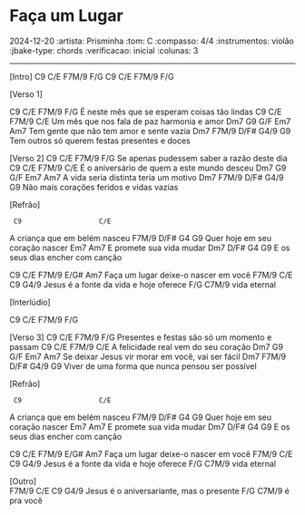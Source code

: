 # Faça um Lugar
2024-12-20
:artista: Prisminha
:tom: C
:compasso: 4/4
:instrumentos: violão
:jbake-type: chords
:verificacao: inicial
:colunas: 3

----
[Intro]
C9   C/E   F7M/9   F/G
C9   C/E   F7M/9   F/G

[Verso 1]

C9                    C/E               F7M/9  F/G
É neste mês que se esperam coisas tão lindas
   C9                    C/E               F7M/9  C/E
Um mês que nos fala de paz harmonia e amor
     Dm7               G9      G/F     Em7  Am7
Tem gente que não tem amor e sente vazia
     Dm7              F7M/9     D/F#     G4/9 G9
Tem outros só querem festas presentes e doces

[Verso 2]
      C9              C/E               F7M/9  F/G
Se apenas pudessem saber a razão deste dia
   C9                 C/E               F7M/9  C/E
É o aniversário de quem a este mundo desceu
  Dm7            G9      G/F     Em7  Am7
A vida seria distinta teria um motivo
     Dm7              F7M/9  D/F#     G4/9 G9
Não mais corações feridos e vidas vazias

[Refrão]

     C9                   C/E
A criança que em belém nasceu
          F7M/9      D/F#    G4 G9
Quer hoje em seu coração nascer
      Em7             Am7
E promete sua vida mudar
          Dm7     D/F#       G4 G9
E os seus dias encher com canção

C9         C/E  F7M/9       E/G#     Am7
Faça um lugar   deixe-o nascer em você
   F7M/9            C/E    C9      G4/9
Jesus é a fonte da vida e hoje oferece
  F/G           C7M/9
      vida eternal

[Interlúdio]

C9   C/E   F7M/9   F/G

[Verso 3]
      C9              C/E               F7M/9  F/G
Presentes e festas são só um momento e passam
   C9                 C/E               F7M/9  C/E
A felicidade real vem do seu coração
  Dm7            G9      G/F     Em7  Am7
Se deixar Jesus vir morar em você, vai ser fácil
     Dm7              F7M/9  D/F#     G4/9 G9
Viver de uma forma que nunca pensou ser possível




[Refrão]

     C9                   C/E
A criança que em belém nasceu
          F7M/9      D/F#    G4 G9
Quer hoje em seu coração nascer
      Em7             Am7
E promete sua vida mudar
          Dm7     D/F#       G4 G9
E os seus dias encher com canção

C9         C/E  F7M/9       E/G#     Am7
Faça um lugar   deixe-o nascer em você
   F7M/9            C/E    C9      G4/9
Jesus é a fonte da vida e hoje oferece
  F/G           C7M/9
      vida eternal

[Outro]    
   F7M/9            C/E    C9      G4/9
Jesus é o aniversariante, mas o presente
 F/G           C7M/9
     é pra você

```
